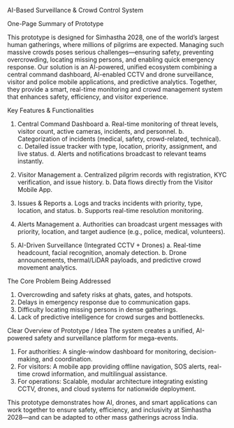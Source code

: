AI-Based Surveillance & Crowd Control System

One-Page Summary of Prototype

This prototype is designed for Simhastha 2028, one of the world’s largest human gatherings, where millions of pilgrims are expected. Managing such massive crowds poses serious challenges—ensuring safety, preventing overcrowding, locating missing persons, and enabling quick emergency response.
Our solution is an AI-powered, unified ecosystem combining a central command dashboard, AI-enabled CCTV and drone surveillance, visitor and police mobile applications, and predictive analytics. Together, they provide a smart, real-time monitoring and crowd management system that enhances safety, efficiency, and visitor experience.

Key Features & Functionalities
1. Central Command Dashboard
a. Real-time monitoring of threat levels, visitor count, active cameras, incidents, and personnel.
b. Categorization of incidents (medical, safety, crowd-related, technical).
c. Detailed issue tracker with type, location, priority, assignment, and live status.
d. Alerts and notifications broadcast to relevant teams instantly.

2. Visitor Management
a. Centralized pilgrim records with registration, KYC verification, and issue history.
b. Data flows directly from the Visitor Mobile App.

3. Issues & Reports
a. Logs and tracks incidents with priority, type, location, and status.
b. Supports real-time resolution monitoring.

4. Alerts Management
a. Authorities can broadcast urgent messages with priority, location, and target audience (e.g., police, medical, volunteers).

5. AI-Driven Surveillance (Integrated CCTV + Drones)
a. Real-time headcount, facial recognition, anomaly detection.
b. Drone announcements, thermal/LiDAR payloads, and predictive crowd movement analytics.

The Core Problem Being Addressed
1. Overcrowding and safety risks at ghats, gates, and hotspots.
2. Delays in emergency response due to communication gaps.
3. Difficulty locating missing persons in dense gatherings.
4. Lack of predictive intelligence for crowd surges and bottlenecks.

Clear Overview of Prototype / Idea
The system creates a unified, AI-powered safety and surveillance platform for mega-events.
1. For authorities: A single-window dashboard for monitoring, decision-making, and coordination.
2. For visitors: A mobile app providing offline navigation, SOS alerts, real-time crowd information, and multilingual assistance.
3. For operations: Scalable, modular architecture integrating existing CCTV, drones, and cloud systems for nationwide deployment.

This prototype demonstrates how AI, drones, and smart applications can work together to ensure safety, efficiency, and inclusivity at Simhastha 2028—and can be adapted to other mass gatherings across India.
